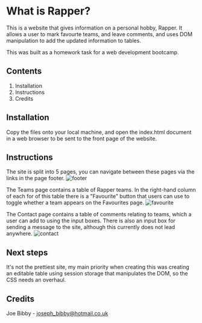# What is Rapper?

This is a website that gives information on a personal hobby, Rapper. It allows a user to mark favourte teams, and leave comments, and uses DOM manipulation to add the updated information to tables.

This was built as a homework task for a web development bootcamp.

## Contents

1. Installation
2. Instructions
3. Credits

## Installation
Copy the files onto your local machine, and open the index.html document in a web browser to be sent to the front page of the website.

## Instructions
The site is split into 5 pages, you can navigate between these pages via the links in the page footer.
![footer](https://user-images.githubusercontent.com/104395426/212315319-bc7d5b9e-8ca8-4de5-a3d8-1ac87292dab1.png)

The Teams page contains a table of Rapper teams. In the right-hand column of each for of this table there is a "Favourite" button that users can use to toggle whether a team appears on the Favourites page.
![favourite](https://user-images.githubusercontent.com/104395426/212315369-c848e1e8-3fdf-4536-b946-361ac4f9543d.png)

The Contact page contains a table of comments relating to teams, which a user can add to using the input boxes. There is also an input box for sending a message to the site, although this currently does not lead anywhere.
![contact](https://user-images.githubusercontent.com/104395426/212315402-e61a5348-27c0-4191-89f3-9fcc9eab3318.png)

## Next steps
It's not the prettiest site, my main priority when creating this was creating an editable table using session storage that manipulates the DOM, so the CSS needs an overhaul.

## Credits
Joe Bibby - joseph_bibby@hotmail.co.uk

